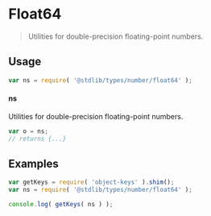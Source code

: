 # Float64

> Utilities for double-precision floating-point numbers.

<section class="usage">

## Usage

```javascript
var ns = require( '@stdlib/types/number/float64' );
```

#### ns

Utilities for double-precision floating-point numbers.

```javascript
var o = ns;
// returns {...}
```

</section>

<!-- /.usage -->

<section class="examples">

## Examples

<!-- TODO: better examples -->

```javascript
var getKeys = require( 'object-keys' ).shim();
var ns = require( '@stdlib/types/number/float64' );

console.log( getKeys( ns ) );
```

</section>

<!-- /.examples -->

<section class="links">

</section>

<!-- /.links -->

